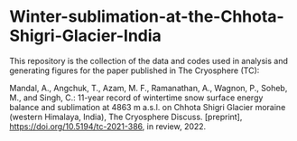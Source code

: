 # Winter-sublimation-at-the-Chhota-Shigri-Glacier-India

This repository is the collection of the data and codes used in analysis and generating figures for the paper published in The Cryosphere (TC):

Mandal, A., Angchuk, T., Azam, M. F., Ramanathan, A., Wagnon, P., Soheb, M., and Singh, C.: 11-year record of wintertime snow surface energy balance and sublimation at 4863 m a.s.l. on Chhota Shigri Glacier moraine (western Himalaya, India), The Cryosphere Discuss. [preprint], https://doi.org/10.5194/tc-2021-386, in review, 2022.



